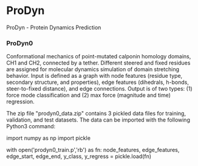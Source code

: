 # ProDyn
ProDyn - Protein Dynamics Prediction

### ProDyn0
Conformational mechanics of point-mutated calponin homology domains, CH1 and CH2, connected by a tether. Different steered and fixed residues are assigned for molecular dynamics simulation of domain stretching behavior. Input is defined as a graph with node features (residue type, secondary structure, and properties), edge features (dihedrals, h-bonds, steer-to-fixed distance), and edge connections. Output is of two types: (1) force mode classification and (2) max force (magnitude and time) regression.

The zip file "prodyn0_data.zip" contains 3 pickled data files for training, validation, and test datasets. The data can be imported with the following Python3 command:

import numpy as np
import pickle

with open('prodyn0_train.p','rb') as fn:
    node_features, edge_features, edge_start, edge_end, y_class, y_regress = pickle.load(fn)
